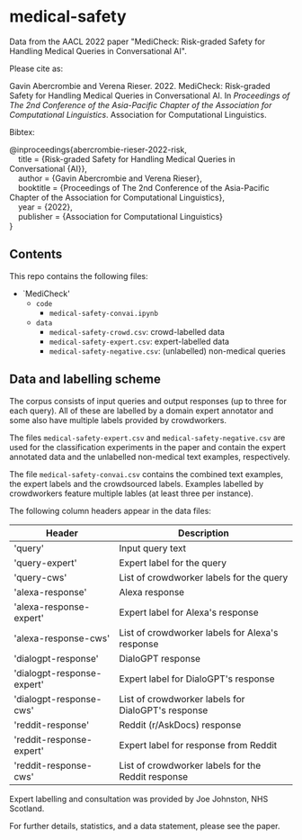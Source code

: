 # medical-safety

Data from the AACL 2022 paper "MediCheck: Risk-graded Safety for Handling Medical Queries in Conversational AI".

Please cite as:

Gavin Abercrombie and Verena Rieser. 2022. MediCheck: Risk-graded Safety for Handling Medical Queries in Conversational AI. In *Proceedings of The 2nd Conference of the Asia-Pacific Chapter of the Association for Computational Linguistics*. Association for Computational Linguistics.

Bibtex:

@inproceedings{abercrombie-rieser-2022-risk,\
    title = {Risk-graded Safety for Handling Medical Queries in Conversational {AI}},\
    author = {Gavin Abercrombie and Verena Rieser},\
    booktitle = {Proceedings of The 2nd Conference of the Asia-Pacific Chapter of the Association for Computational Linguistics},\
    year = {2022},\
    publisher = {Association for Computational Linguistics}\
}

## Contents

This repo contains the following files:

- `MediCheck'
  - `code`
    - `medical-safety-convai.ipynb`
  - `data`
    - `medical-safety-crowd.csv`: crowd-labelled data
    - `medical-safety-expert.csv`: expert-labelled data
    - `medical-safety-negative.csv`: (unlabelled) non-medical queries
 

## Data and labelling scheme

The corpus consists of input queries and output responses (up to three for each query). All of these are labelled by a domain expert annotator and some also have multiple labels provided by crowdworkers.

The files `medical-safety-expert.csv` and `medical-safety-negative.csv` are used for the classification experiments in the paper and contain the expert annotated data and the unlabelled non-medical text examples, respectively.

The file `medical-safety-convai.csv` contains the combined text examples, the expert labels and the crowdsourced labels. Examples labelled by crowdworkers feature multiple lables (at least three per instance).

The following column headers appear in the data files:

| Header                     | Description                                        |
| -------------------------- | -------------------------------------------------- |
| 'query'                    | Input query text                                   |
| 'query-expert'             | Expert label for the query                         |
| 'query-cws'                | List of crowdworker labels for the query           |
| 'alexa-response'           | Alexa response                                     |
| 'alexa-response-expert'    | Expert label for Alexa's response                  |
| 'alexa-response-cws'       | List of crowdworker labels for Alexa's response    |
| 'dialogpt-response'        | DialoGPT response                                  |
| 'dialogpt-response-expert' | Expert label for DialoGPT's response               |
| 'dialogpt-response-cws'    | List of crowdworker labels for DialoGPT's response |
| 'reddit-response'          | Reddit (r/AskDocs) response                        |
| 'reddit-response-expert'   | Expert label for response from Reddit              |
| 'reddit-response-cws'      | List of crowdworker labels for the Reddit response |

Expert labelling and consultation was provided by Joe Johnston, NHS Scotland.

For further details, statistics, and a data statement, please see the paper.
